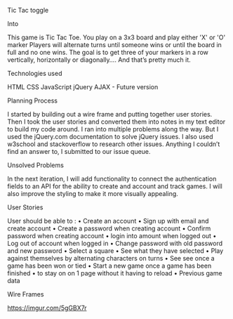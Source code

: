 Tic Tac toggle

Into

This game is Tic Tac Toe. You play on a 3x3 board and play either 'X' or 'O' marker
Players will alternate turns until someone wins or until the board in full and no one wins.
The goal is to get three of your markers in a row vertically, horizontally or diagonally….
And that’s pretty much it.

Technologies used

HTML
CSS
JavaScript
jQuery
AJAX - Future version

Planning Process

I started by building out a wire frame and putting together user stories.  Then I took the user stories and converted them into notes in my text editor to build my code around.  I ran into multiple problems along the way. But I used the jQuery.com documentation to solve jQuery issues.  I also used w3school and stackoverflow to research other issues.  Anything I couldn’t find an answer to, I submitted to our issue queue.

Unsolved Problems

In the next iteration, I will add functionality to connect the authentication fields to an API for the ability to create and account and track games.  I will also improve the styling to make it more visually appealing.

User Stories

User should be able to :
•	Create an account
•	Sign up with email and create account
•	Create a password when creating account
•	Confirm password when creating account
•	login into amount when logged out
•	Log out of account when logged in
•	Change password with old password and new password
•	Select a square
•	See what they have selected
•	Play against themselves by alternating characters on turns
•	See see once a game has been won or tied
•	Start a new game once a game has been finished
•	to stay on on 1 page without it having to reload
•	Previous game data

Wire Frames

https://imgur.com/5gGBX7r
